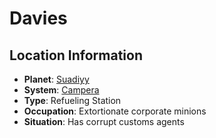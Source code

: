 # Davies

## Location Information
- **Planet**: [Suadiyy](../planet--suadiyy.md)
- **System**: [Campera](../../../system--campera.md)
- **Type**: Refueling Station
- **Occupation**: Extortionate corporate minions
- **Situation**: Has corrupt customs agents